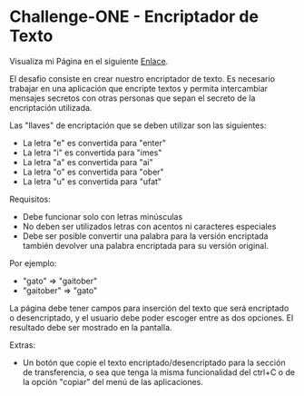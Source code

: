 # Challenge-ONE - Encriptador de Texto
Visualiza mi Página en el siguiente
<a href="https://ldp33.github.io/Challenge-ONE-Encriptador-de-Texto/">Enlace</a>.

 <p>El desafio consiste en crear nuestro encriptador de texto. Es necesario trabajar en una aplicación que encripte textos y permita intercambiar mensajes secretos con otras personas que sepan el secreto de la encriptación utilizada.</p>
  <p>Las "llaves" de encriptación que se deben utilizar son las siguientes:</p>
  <ul>
    <li>La letra "e" es convertida para "enter"</li>
    <li>La letra "i" es convertida para "imes"</li>
    <li>La letra "a" es convertida para "ai"</li>
    <li>La letra "o" es convertida para "ober"</li>
    <li>La letra "u" es convertida para "ufat"</li>
  </ul>
  <p>Requisitos:</p>
  <ul>
    <li>Debe funcionar solo con letras minúsculas</li>
    <li>No deben ser utilizados letras con acentos ni caracteres especiales</li>
    <li>Debe ser posible convertir una palabra para la versión encriptada también devolver una palabra encriptada para su versión original.</li>
  </ul>
  <p>Por ejemplo:</p>
  <ul>
    <li>"gato" => "gaitober"</li>
    <li>"gaitober" => "gato"</li>
  </ul>
  <p>La página debe tener campos para inserción del texto que será encriptado o desencriptado, y el usuario debe poder escoger entre as dos opciones. El resultado debe ser mostrado en la pantalla.</p>
  <p>Extras:</p>
  <ul>
    <li>Un botón que copie el texto encriptado/desencriptado para la sección de transferencia, o sea que tenga la misma funcionalidad del ctrl+C o de la opción "copiar" del menú de las aplicaciones.</li>
  </ul>
  
